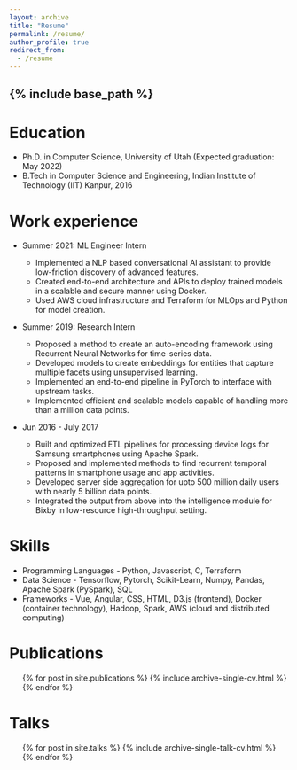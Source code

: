 ```yaml
---
layout: archive
title: "Resume"
permalink: /resume/
author_profile: true
redirect_from:
  - /resume
---
```


{% include base_path %}
---

Education
======
* Ph.D. in Computer Science, University of Utah (Expected graduation: May 2022)
* B.Tech in Computer Science and Engineering, Indian Institute of Technology (IIT) Kanpur, 2016

Work experience
======
* Summer 2021: ML Engineer Intern
  * Implemented a NLP based conversational AI assistant to provide low-friction discovery of advanced features.
  * Created end-to-end architecture and APIs to deploy trained models in a scalable and secure manner using Docker.
  * Used AWS cloud infrastructure and Terraform for MLOps and Python for model creation.

* Summer 2019: Research Intern
  * Proposed a method to create an auto-encoding framework using Recurrent Neural Networks for time-series data.
  * Developed models to create embeddings for entities that capture multiple facets using unsupervised learning.
  * Implemented an end-to-end pipeline in PyTorch to interface with upstream tasks.
  * Implemented efficient and scalable models capable of handling more than a million data points.

* Jun 2016 - July 2017
  * Built and optimized ETL pipelines for processing device logs for Samsung smartphones using Apache Spark.
  * Proposed and implemented methods to find recurrent temporal patterns in smartphone usage and app activities.
  * Developed server side aggregation for upto 500 million daily users with nearly 5 billion data points.
  * Integrated the output from above into the intelligence module for Bixby in low-resource high-throughput setting.
  
Skills
======
* Programming Languages - Python, Javascript, C, Terraform
* Data Science - Tensorflow, Pytorch, Scikit-Learn, Numpy, Pandas, Apache Spark (PySpark), SQL
* Frameworks - Vue, Angular, CSS, HTML, D3.js (frontend), Docker (container technology), Hadoop, Spark, AWS (cloud and distributed computing)

Publications
======
  <ul>{% for post in site.publications %}
    {% include archive-single-cv.html %}
  {% endfor %}</ul>
  
Talks
======
  <ul>{% for post in site.talks %}
    {% include archive-single-talk-cv.html %}
  {% endfor %}</ul>
  

